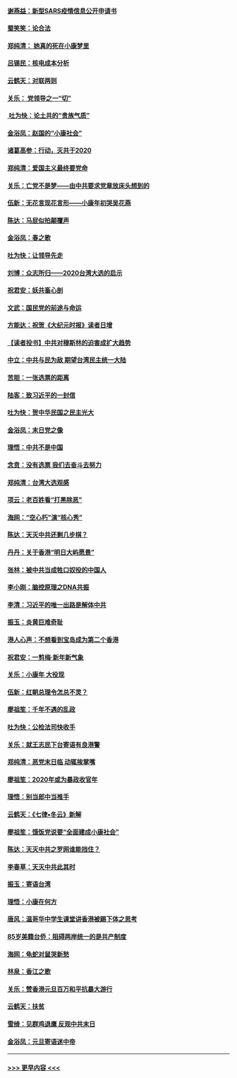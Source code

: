 #### [谢燕益：新型SARS疫情信息公开申请书](../pages/nsc993/n11808840.md?t=01211401) 
#### [蜀笑笑：论合法](../pages/nsc993/n11808064.md?t=01211401) 
#### [郑纯清： 她真的死在小康梦里](../pages/nsc993/n11806623.md?t=01211401) 
#### [吕锡民：核电成本分析](../pages/nsc993/n11806284.md?t=01211401) 
#### [云鹤天：对联两则](../pages/nsc993/n11805957.md?t=01211401) 
#### [关乐： 党领导之一“切”](../pages/nsc993/n11804505.md?t=01211401) 
#### [ 吐为快：论土共的“贵族气质”](../pages/nsc993/n11804490.md?t=01211401) 
#### [金浴凤：赵国的“小康社会”](../pages/nsc993/n11804452.md?t=01211401) 
#### [诸葛高参：行动，灭共于2020](../pages/nsc993/n11804120.md?t=01211401) 
#### [郑纯清：爱国主义最终要党命](../pages/nsc993/n11802197.md?t=01211401) 
#### [关乐：亡党不是梦——由中共要求党章放床头想到的](../pages/nsc993/n11802156.md?t=01211401) 
#### [伍新：无花言现花言形——小康年初哭吴花燕](../pages/nsc993/n11800044.md?t=01211401) 
#### [陈达：马屁似拍颠覆声](../pages/nsc993/n11800010.md?t=01211401) 
#### [金浴凤：春之歌](../pages/nsc993/n11797687.md?t=01211401) 
#### [吐为快：让领导先走](../pages/nsc993/n11797512.md?t=01211401) 
#### [刘博：众志所归——2020台湾大选的启示](../pages/nsc993/n11796878.md?t=01211401) 
#### [祝君安：妖共畜心剖](../pages/nsc993/n11794273.md?t=01211401) 
#### [文武：国民党的前途与命运](../pages/nsc993/n11794198.md?t=01211401) 
#### [方能达：祝贺《大纪元时报》读者日增](../pages/nsc993/n11793807.md?t=01211401) 
#### [【读者投书】中共对穆斯林的迫害成扩大趋势](../pages/nsc993/n11791371.md?t=01211401) 
#### [中立：中共与民为敌 期望台湾民主统一大陆](../pages/nsc993/n11790392.md?t=01211401) 
#### [苦胆：一张选票的距离](../pages/nsc993/n11788914.md?t=01211401) 
#### [陆客：致习近平的一封信](../pages/nsc993/n11788867.md?t=01211401) 
#### [吐为快：贺中华民国之民主光大](../pages/nsc993/n11788618.md?t=01211401) 
#### [金浴凤：末日党之像](../pages/nsc993/n11787475.md?t=01211401) 
#### [理悟：中共不是中国](../pages/nsc993/n11787463.md?t=01211401) 
#### [念贲：没有选票  我们去奋斗去努力](../pages/nsc993/n11787398.md?t=01211401) 
#### [郑纯清：台湾大选观感](../pages/nsc993/n11786210.md?t=01211401) 
#### [项云：老百姓看“打黑除恶”](../pages/nsc993/n11785398.md?t=01211401) 
#### [海网：“空心朽”演“核心秀”](../pages/nsc993/n11783874.md?t=01211401) 
#### [陈达：天灭中共还剩几步棋？](../pages/nsc993/n11783719.md?t=01211401) 
#### [丹丹：关于香港“明日大屿愿景”](../pages/nsc993/n11783273.md?t=01211401) 
#### [张林：被中共当成牲口奴役的中国人](../pages/nsc993/n11782397.md?t=01211401) 
#### [李小刚：脑控原理之DNA共振](../pages/nsc993/n11780962.md?t=01211401) 
#### [李清：习近平的唯一出路是解体中共](../pages/nsc993/n11780866.md?t=01211401) 
#### [振玉：炎黄巨难奇耻](../pages/nsc993/n11779632.md?t=01211401) 
#### [港人心声：不想看到宝岛成为第二个香港](../pages/nsc993/n11778817.md?t=01211401) 
#### [祝君安：一剪梅‧新年新气象](../pages/nsc993/n11776340.md?t=01211401) 
#### [关乐：小康年 大役现](../pages/nsc993/n11774213.md?t=01211401) 
#### [伍新：红朝总理令怎总不灵？](../pages/nsc993/n11770813.md?t=01211401) 
#### [廖祖笙：千年不遇的乱政](../pages/nsc993/n11770373.md?t=01211401) 
#### [吐为快：公检法司快收手](../pages/nsc993/n11770359.md?t=01211401) 
#### [关乐：就王志民下台寄语有良港警](../pages/nsc993/n11769903.md?t=01211401) 
#### [郑纯清：恶党末日临 动辄挨掌嘴](../pages/nsc993/n11769356.md?t=01211401) 
#### [廖祖笙：2020年或为暴政收官年](../pages/nsc993/n11768216.md?t=01211401) 
#### [理悟：别当郎中当推手](../pages/nsc993/n11768243.md?t=01211401) 
#### [云鹤天：《七律▪冬云》新解](../pages/nsc993/n11768204.md?t=01211401) 
#### [廖祖笙：饿饭党说要“全面建成小康社会”](../pages/nsc993/n11767482.md?t=01211401) 
#### [陈达：天灭中共之罗网谁能挡住？](../pages/nsc993/n11767465.md?t=01211401) 
#### [李春草：天灭中共此其时](../pages/nsc993/n11767452.md?t=01211401) 
#### [振玉：寄语台湾](../pages/nsc993/n11767432.md?t=01211401) 
#### [理悟：小康在何方](../pages/nsc993/n11767394.md?t=01211401) 
#### [唐风：温哥华中学生课堂讲香港被踢下体之思考](../pages/nsc993/n11766848.md?t=01211401) 
#### [85岁美籍台侨：阻碍两岸统一的是共产制度](../pages/nsc993/n11765043.md?t=01211401) 
#### [海网：龟蛇对鼠哭新愁](../pages/nsc993/n11764895.md?t=01211401) 
#### [林泉：香江之歌](../pages/nsc993/n11764415.md?t=01211401) 
#### [关乐：赞香港元旦百万和平抗暴大游行](../pages/nsc993/n11764382.md?t=01211401) 
#### [云鹤天：扶贫](../pages/nsc993/n11764245.md?t=01211401) 
#### [雪绮：见群鸡退鹰  反观中共末日](../pages/nsc993/n11762112.md?t=01211401) 
#### [金浴凤：元旦寄语迷中帝](../pages/nsc993/n11761788.md?t=01211401) 

----
#### [ >>> 更早内容 <<< ](../indexes/nsc993-earlier.md)
